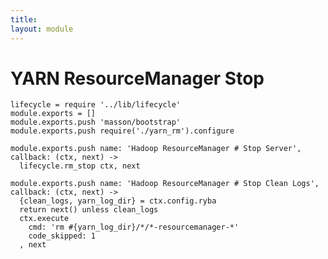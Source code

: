 ```yaml
---
title: 
layout: module
---
```


# YARN ResourceManager Stop

    lifecycle = require '../lib/lifecycle'
    module.exports = []
    module.exports.push 'masson/bootstrap'
    module.exports.push require('./yarn_rm').configure

    module.exports.push name: 'Hadoop ResourceManager # Stop Server', callback: (ctx, next) ->
      lifecycle.rm_stop ctx, next

    module.exports.push name: 'Hadoop ResourceManager # Stop Clean Logs', callback: (ctx, next) ->
      {clean_logs, yarn_log_dir} = ctx.config.ryba
      return next() unless clean_logs
      ctx.execute
        cmd: 'rm #{yarn_log_dir}/*/*-resourcemanager-*'
        code_skipped: 1
      , next
